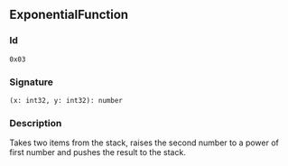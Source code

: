 <!--
THIS FILE IS GENERATED. DO NOT EDIT MANUALLY!
-->
## ExponentialFunction

### Id

`0x03`
### Signature

`(x: int32, y: int32): number`

### Description

Takes two items from the stack, raises the second number to a power of first number and pushes the result to the stack.
